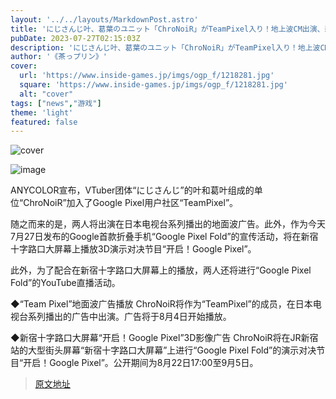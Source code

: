 ```yaml
---
layout: '../../layouts/MarkdownPost.astro'
title: 'にじさんじ叶、葛葉のユニット「ChroNoiR」がTeamPixel入り！地上波CM出演、新宿ビジョンでの3D広告も放映'
pubDate: 2023-07-27T02:15:03Z
description: 'にじさんじ叶、葛葉のユニット「ChroNoiR」がTeamPixel入り！地上波CM出演、新宿ビジョンでの3D広告も放映'
author: '《茶っプリン》'
cover:
  url: 'https://www.inside-games.jp/imgs/ogp_f/1218281.jpg'
  square: 'https://www.inside-games.jp/imgs/ogp_f/1218281.jpg'
  alt: "cover"
tags: ["news","游戏"]
theme: 'light'
featured: false
---
```


![cover](https://www.inside-games.jp/imgs/ogp_f/1218281.jpg)

![image](https://www.inside-games.jp/imgs/zoom/1218274.jpg)

ANYCOLOR宣布，VTuber团体“にじさんじ”的叶和葛叶组成的单位“ChroNoiR”加入了Google Pixel用户社区“TeamPixel”。

随之而来的是，两人将出演在日本电视台系列播出的地面波广告。此外，作为今天7月27日发布的Google首款折叠手机“Google Pixel Fold”的宣传活动，将在新宿十字路口大屏幕上播放3D演示对决节目“开启！Google Pixel”。

此外，为了配合在新宿十字路口大屏幕上的播放，两人还将进行“Google Pixel Fold”的YouTube直播活动。

◆“Team Pixel”地面波广告播放
ChroNoiR将作为“TeamPixel”的成员，在日本电视台系列播出的广告中出演。广告将于8月4日开始播放。

◆新宿十字路口大屏幕“开启！Google Pixel”3D影像广告
ChroNoiR将在JR新宿站的大型街头屏幕“新宿十字路口大屏幕”上进行“Google Pixel Fold”的演示对决节目“开启！Google Pixel”。公开期间为8月22日17:00至9月5日。

>[原文地址](https://www.inside-games.jp/article/2023/07/27/147434.html)  